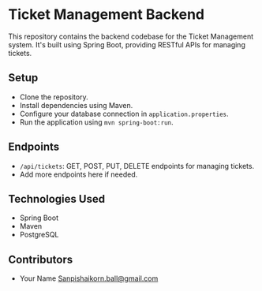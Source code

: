 # Ticket Management Backend

This repository contains the backend codebase for the Ticket Management system. It's built using Spring Boot, providing RESTful APIs for managing tickets.

## Setup
- Clone the repository.
- Install dependencies using Maven.
- Configure your database connection in `application.properties`.
- Run the application using `mvn spring-boot:run`.

## Endpoints
- `/api/tickets`: GET, POST, PUT, DELETE endpoints for managing tickets.
- Add more endpoints here if needed.

## Technologies Used
- Spring Boot
- Maven
- PostgreSQL

## Contributors
- Your Name <Sanpishaikorn.ball@gmail.com>

